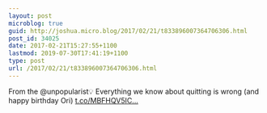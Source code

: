 ```yaml
---
layout: post
microblog: true
guid: http://joshua.micro.blog/2017/02/21/t833896007364706306.html
post_id: 34025
date: 2017-02-21T15:27:55+1100
lastmod: 2019-07-30T17:41:19+1100
type: post
url: /2017/02/21/t833896007364706306.html
---
```

From the @unpopularist💡 Everything we know about quitting is wrong (and happy birthday Ori) [t.co/MBFHQV5IC...](https://t.co/MBFHQV5ICJ)

